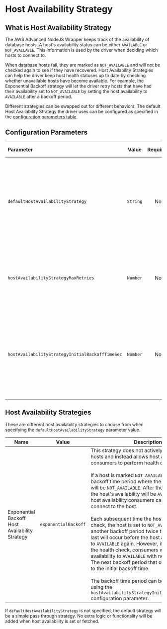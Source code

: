 # Host Availability Strategy

## What is Host Availability Strategy

The AWS Advanced NodeJS Wrapper keeps track of the availability of database hosts. A host's availability status can be either `AVAILABLE` or `NOT_AVAILABLE`. This information is used by the driver when deciding which hosts to connect to.

When database hosts fail, they are marked as `NOT_AVAILABLE` and will not be checked again to see if they have recovered. Host Availability Strategies can help the driver keep host health statuses up to date by checking whether unavailable hosts have become available. For example, the Exponential Backoff strategy will let the driver retry hosts that have had their availability set to `NOT_AVAILABLE` by setting the host availability to `AVAILABLE` after a backoff period.

Different strategies can be swapped out for different behaviors. The default Host Availability Strategy the driver uses can be configured as specified in the [configuration parameters table](#configuration-parameters).

## Configuration Parameters

| Parameter                                       |  Value   | Required | Description                                                                                                                                                                    | Default Value |
| :---------------------------------------------- | :------: | :------: | :----------------------------------------------------------------------------------------------------------------------------------------------------------------------------- | :-----------: |
| `defaultHostAvailabilityStrategy`               | `String` |    No    | This overrides the driver's default host availability strategy. Possible values are listed in the [Host Availability Strategy Options](#host-availability-strategies) section. |    `null`     |
| `hostAvailabilityStrategyMaxRetries`            | `Number` |    No    | Maximum number of times a host availability strategy will retry a host that is not available.                                                                                  |      `5`      |
| `hostAvailabilityStrategyInitialBackoffTimeSec` | `Number` |    No    | The initial wait time in seconds. This parameter is only applicable for host availability strategies employing a time-based backoff.                                           |     `30`      |

## Host Availability Strategies

These are different host availability strategies to choose from when specifying the `defaultHostAvailabilityStrategy` parameter value.

| Name                                           | Value                | Description                                                                                                                                                                                                                                                                                                                                                                                                                                                                                                                                                                                                                                                                                                                                                                                                                                                                                                                                                                                               |
| ---------------------------------------------- | -------------------- | --------------------------------------------------------------------------------------------------------------------------------------------------------------------------------------------------------------------------------------------------------------------------------------------------------------------------------------------------------------------------------------------------------------------------------------------------------------------------------------------------------------------------------------------------------------------------------------------------------------------------------------------------------------------------------------------------------------------------------------------------------------------------------------------------------------------------------------------------------------------------------------------------------------------------------------------------------------------------------------------------------- |
| Exponential Backoff Host Availability Strategy | `exponentialBackoff` | This strategy does not actively health check hosts and instead allows host availability consumers to perform health checks. <br/><br/> If a host is marked `NOT_AVAILABLE`, there is a backoff time period where the host's availability will be `NOT_AVAILABLE`. After the backoff period, the host's availability will be `AVAILABLE` so that host availability consumers can attempt to connect to the host. <br/><br/> Each subsequent time the host fails a health check, the host is set to `NOT_AVAILABLE` and another backoff period twice the duration of the last will occur before the host availability is set to `AVAILABLE` again. However, if the host passes the health check, consumers will set the host availability to `AVAILABLE` with no backoff period. The next backoff period that occurs will be reset to the initial backoff time. <br/><br/> The backoff time period can be set in seconds using the `hostAvailabilityStrategyInitialBackoffTimeSec` configuration parameter. |

If `defaultHostAvailabilityStrategy` is not specified, the default strategy will be a simple pass through strategy. No extra logic or functionality will be added when host availability is set or fetched.
